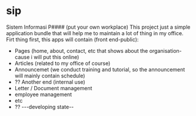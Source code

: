 # sip
Sistem Informasi P#### (put your own workplace)
This project just a simple application bundle that will help me to maintain a lot of thing in my office.
Firt thing first, this apps will contain (front end-public):
- Pages (home, about, contact, etc that shows about the organisation-cause i will put this online)
- Articles (related to my office of course)
- Announcemet (we conduct training and tutorial, so the announcement will mainly contain schedule)
- ??
Another end (internal use)
- Letter / Document management
- employee management 
- etc
- ??
---developing state--
